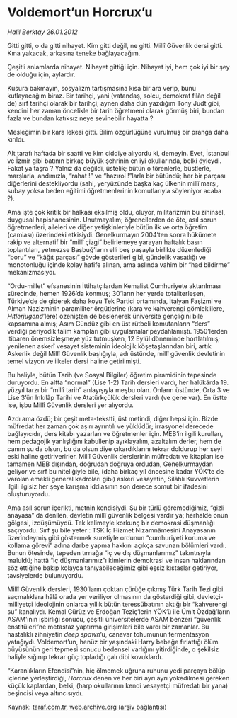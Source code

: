 # Voldemort’un Horcrux’u 

*Halil Berktay 26.01.2012*

<div class="yazi"><p>Gitti gitti, o da gitti nihayet. Kim gitti değil, ne gitti. Millî Güvenlik dersi gitti. Kına yakacak, arkasına teneke bağlayacağım.</p>
<p>Çeşitli anlamlarda nihayet. Nihayet gittiği için. Nihayet iyi, hem çok iyi bir şey de olduğu için, aylardır.</p>
<p>Kusura bakmayın, sosyalizm tartışmasına kısa bir ara verip, bunu kutlayacağım biraz. Bir tarihçi, yani (vatandaş, solcu, demokrat filân değil de) sırf tarihçi olarak bir tarihçi; aynen daha dün yazdığım Tony Judt gibi, kendini her zaman öncelikle bir tarih öğretmeni olarak görmüş biri, bundan fazla ve bundan katıksız neye sevinebilir hayatta ?</p>
<p>Mesleğimin bir kara lekesi gitti. Bilim özgürlüğüne vurulmuş bir pranga daha kırıldı.</p>
<p>Alt tarafı haftada bir saatti ve kim ciddiye alıyordu ki, demeyin. Evet, İstanbul ve İzmir gibi batının birkaç büyük şehrinin en iyi okullarında, belki öyleydi. Fakat ya taşra ? Yalnız da değildi, üstelik; bütün o törenlerle, büstlerle, marşlarla, andımızla, “rahat !” ve “hazırol !”larla bir bütündü; her bir parçası diğerlerini destekliyordu (sahi, yeryüzünde başka kaç ülkenin millî marşı, subay yoksa beden eğitimi öğretmenlerinin komutlarıyla söyleniyor acaba ?). </p>
<p>Ama işte çok kritik bir halkası eksilmiş oldu, oluyor, militarizmin bu zihinsel, duygusal hapishanesinin. Unutmayalım; öğrencilerden de öte, asıl sorun öğretmenleri, aileleri ve diğer yetişkinleriyle bütün ilk ve orta öğretim (camiası) üzerindeki etkisiydi. Genelkurmayın 2004’ten sonra hükümete rakip ve alternatif bir “millî çizgi” belirlemeye yarayan haftalık basın toplantıları, yetmezse Başbuğ’ların elli beş paşayla birlikte düzenlediği “boru” ve “kâğıt parçası” gövde gösterileri gibi, gündelik vasatlığı ve monotonluğu içinde kolay hafife alınan, ama aslında vahim bir “had bildirme” mekanizmasıydı. </p>
<p>“Ordu-millet” efsanesinin İttihatçılardan Kemalist Cumhuriyete aktarılması sürecinde, hemen 1926’da konmuş; 30’ların her yerde totaliterleşen, Türkiye’de de giderek daha koyu Tek Partici ortamında, İtalyan Faşizmi ve Alman Nazizminin paramiliter örgütlerine (kara ve kahverengi gömleklilere, <i>Hitlerjugend</i>’lere) özenişten de beslenerek üniversite gençliğini bile kapsamına almış; Asım Gündüz gibi en üst rütbeli komutanların “ders” verdiği periyodik talim kampları gibi uygulamalar peydahlamıştı. 1950’lerden itibaren önemsizleşmeye yüz tutmuşken, 12 Eylül döneminde hortlatılmış; yenilenen askerî vesayet sisteminin ideolojik köşetaşlarından biri, artık Askerlik değil Millî Güvenlik başlığıyla, adı üstünde, millî güvenlik devletinin temel vizyon ve ilkeler dersi haline getirilmişti.</p>
<p>Bu haliyle, bütün Tarih (ve Sosyal Bilgiler) öğretim piramidinin tepesinde duruyordu. En altta “normal” (Lise 1-2) Tarih dersleri vardı, her halükârda 19. yüzyıl tarzı bir “millî tarih” anlayışıyla meşbu olan. Onların üstünde, Orta 3 ve Lise 3’ün İnkılâp Tarihi ve Atatürkçülük dersleri vardı (ve gene var). En üstte ise, işbu Millî Güvenlik dersleri yer alıyordu.</p>
<p>Azdı ama özdü; bir çeşit meta-tekstti, üst metindi, diğer hepsi için. Bizde müfredat her zaman çok aşırı ayrıntılı ve yüklüdür; irrasyonel derecede bağlayıcıdır, ders kitabı yazarları ve öğretmenler için. MEB’in ilgili kurulları, hem pedagojik yanlışlığını kabullenip ayıklayalım, azaltalım derler, hem de canım şu da olsun, bu da olsun diye çıkardıklarını tekrar doldurup her şeyi eski haline getiriverirler. Millî Güvenlik derslerinin müfredatı ve kitapları ise tamamen MEB dışından, doğrudan doğruya ordudan, Genelkurmaydan geliyor ve sırf bu niteliğiyle bile, (daha birkaç yıl öncesine kadar YÖK’te de varolan emekli general kadroları gibi) askerî vesayetin, Silâhlı Kuvvetlerin ilgili ilgisiz her şeye karışma iddiasının son derece somut bir ifadesini oluşturuyordu. </p>
<p>Ama asıl sorun içerikti, metnin kendisiydi. Şu bir türlü göremediğimiz, “gizli anayasa” da denilen, devletin millî güvenlik belgesi vardır ya; herhalde onun gölgesi, izdüşümüydü. Tek kelimeyle korkunç bir demokrasi düşmanlığı saçıyordu. Sırf şu bile yeter : TSK İç Hizmet Nizamnâmesini Anayasanın üzerindeymiş gibi göstermek suretiyle ordunun “cumhuriyeti koruma ve kollama görevi” adına darbe yapma hakkını açıkça savunan bölümleri vardı. Bunun ötesinde, tepeden tırnağa “iç ve dış düşmanlarımız” takıntısıyla maluldü; hattâ “iç düşmanlarımız”ı kimlerin demokrasi ve insan haklarından söz ettiğine bakıp kolayca tanıyabileceğimiz gibi eşsiz kıstaslar getiriyor, tavsiyelerde bulunuyordu. </p>
<p>Millî Güvenlik dersleri, 1930’ların çoktan çürüğe çıkmış Türk Tarih Tezi gibi saçmalıklara hâlâ orada yer veriliyor olmasının da gösterdiği gibi, devletçi-milliyetçi ideolojinin onlarca yıllık bütün teressübatının aktığı bir “kahverengi su” kanalıydı. Kemal Gürüz ve Erdoğan Teziç’lerin YÖK’ü ile Ümit Özdağ’ların ASAM’ının işbirliği sonucu, çeşitli üniversitelerde ASAM benzeri “güvenlik enstitüleri”ne metastaz yaptırma girişimleri bile vardı bir zamanlar. Bu hastalıklı zihniyetin <i>deep spawn</i>’u, canavar tohumunun fermentasyon yatağıydı. Voldemort’un, henüz bir yaşındaki Harry bebeğe fırlattığı ölüm büyüsünün geri tepmesi sonucu bedensel varlığını yitirdiğinde, o şekilsiz haliyle sığınıp tekrar güç topladığı çalı dibi kovuklardı. </p>
<p>“Karanlıkların Efendisi”nin, hiç ölmemek uğruna ruhunu yedi parçaya bölüp içlerine yerleştirdiği, <i>Horcrux</i> denen ve her biri ayrı ayrı yokedilmesi gereken küçük kaplardan, belki, (harp okullarının kendi vesayetçi müfredatı bir yana) beşincisi veya altıncısıydı.</p>
</div>

Kaynak: [taraf.com.tr](http://www.taraf.com.tr/halil-berktay/makale-voldemort-un-horcrux-u.htm), [web.archive.org (arşiv bağlantısı)](http://web.archive.org/web/20131022124305/http://www.taraf.com.tr/halil-berktay/makale-voldemort-un-horcrux-u.htm)

